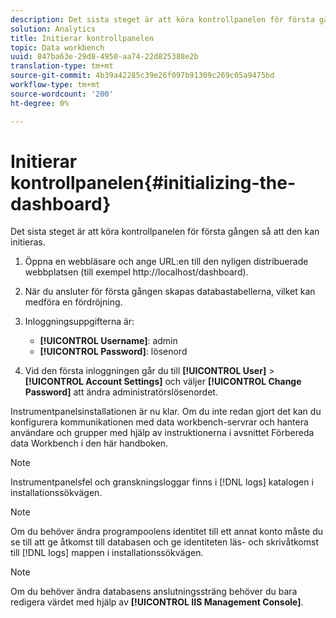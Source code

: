 ```yaml
---
description: Det sista steget är att köra kontrollpanelen för första gången så att den kan initieras.
solution: Analytics
title: Initierar kontrollpanelen
topic: Data workbench
uuid: 847ba63e-29d8-4950-aa74-22d825388e2b
translation-type: tm+mt
source-git-commit: 4b39a42285c39e26f097b91309c269c05a9475bd
workflow-type: tm+mt
source-wordcount: '200'
ht-degree: 0%

---
```



# Initierar kontrollpanelen{#initializing-the-dashboard}

Det sista steget är att köra kontrollpanelen för första gången så att den kan initieras.

1. Öppna en webbläsare och ange URL:en till den nyligen distribuerade webbplatsen (till exempel http://localhost/dashboard).
1. När du ansluter för första gången skapas databastabellerna, vilket kan medföra en fördröjning.
1. Inloggningsuppgifterna är:

   * **[!UICONTROL Username]**: admin
   * **[!UICONTROL Password]**: lösenord

1. Vid den första inloggningen går du till **[!UICONTROL User]** > **[!UICONTROL Account Settings]** och väljer **[!UICONTROL Change Password]** att ändra administratörslösenordet.

Instrumentpanelsinstallationen är nu klar. Om du inte redan gjort det kan du konfigurera kommunikationen med data workbench-servrar och hantera användare och grupper med hjälp av instruktionerna i avsnittet Förbereda data Workbench i den här handboken.

>[!NOTE]
>
>Instrumentpanelsfel och granskningsloggar finns i [!DNL logs] katalogen i installationssökvägen.

>[!NOTE]
>
>Om du behöver ändra programpoolens identitet till ett annat konto måste du se till att ge åtkomst till databasen och ge identiteten läs- och skrivåtkomst till [!DNL logs] mappen i installationssökvägen.

>[!NOTE]
>
>Om du behöver ändra databasens anslutningssträng behöver du bara redigera värdet med hjälp av **[!UICONTROL IIS Management Console]**.

